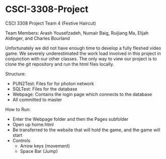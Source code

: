 # CSCI-3308-Project
CSCI 3308 Project Team 4 (Festive Haircut)

Team Members: Arash Yousefzadeh, Numair Baig, Ruijiang Ma, Elijah Aldinger, and Charles Bourland

Unfortunately we did not have enough time to develop a fully fleshed video game. We severely underestimated the work load involved in this project in conjunction with our other classes. The only way to view our project is to clone the git repository and run the html files locally.

Structure:
  - PUN2Test: Files for for photon network
  - SQLTest: Files for the database
  - Webpage: Contains the login page which connects to the database
  - All committed to master

 How to Run:
  - Enter the Webpage folder and then the Pages subfolder
  - Open up home.html
  - Be transferred to the website that will hold the game, and the game will start
  - Controls
    - Arrow keys (movement)
    - Space Bar (Jump)
